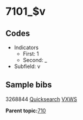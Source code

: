 # 7101\_$v

## Codes

-   Indicators
    -   First: 1
    -   Second: \_
-   Subfield: v

## Sample bibs

3268844 [Quicksearch](https://search.library.yale.edu/catalog/3268844) [VXWS](http://prodorbis.library.yale.edu:7014/vxws/GetHoldingsService?bibId=3268844)

**Parent topic:**[710](../../tags/710/710.md)

